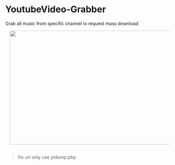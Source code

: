# YoutubeVideo-Grabber
Grab all music from specific channel to request mass download

<div class="separator" style="clear: both; text-align: center;">
<a href="https://1.bp.blogspot.com/-W3G121rL1Ws/XNjsL4y-2KI/AAAAAAAAJgc/xOG6S0lmvm03aEsiVngwqxARSoc8ThtsgCLcBGAs/s1600/Screenshot_2.png" imageanchor="1" style="margin-left: 1em; margin-right: 1em;"><img border="0" data-original-height="899" data-original-width="1600" height="358" src="https://1.bp.blogspot.com/-W3G121rL1Ws/XNjsL4y-2KI/AAAAAAAAJgc/xOG6S0lmvm03aEsiVngwqxARSoc8ThtsgCLcBGAs/s640/Screenshot_2.png" width="640" /></a></div>
<div class="separator" style="clear: both; text-align: center;">
<br /></div>

> for url only use ytdump.php

